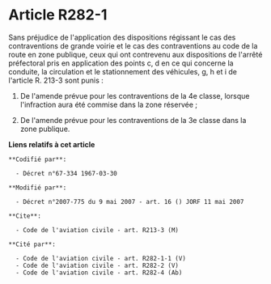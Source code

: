 # Article R282-1

Sans préjudice de l'application des dispositions régissant le cas des contraventions de grande voirie et le cas des
contraventions au code de la route en zone publique, ceux qui ont contrevenu aux dispositions de l'arrêté préfectoral pris en
application des points c, d en ce qui concerne la conduite, la circulation et le stationnement des véhicules, g, h et i de
l'article R. 213-3 sont punis :

1. De l'amende prévue pour les contraventions de la 4e classe, lorsque l'infraction aura été commise dans la zone réservée ;

2. De l'amende prévue pour les contraventions de la 3e classe dans la zone publique.

**Liens relatifs à cet article**

	**Codifié par**:

	  - Décret n°67-334 1967-03-30

	**Modifié par**:

	  - Décret n°2007-775 du 9 mai 2007 - art. 16 () JORF 11 mai 2007

	**Cite**:

	  - Code de l'aviation civile - art. R213-3 (M)

	**Cité par**:

	  - Code de l'aviation civile - art. R282-1-1 (V)
	  - Code de l'aviation civile - art. R282-2 (V)
	  - Code de l'aviation civile - art. R282-4 (Ab)
